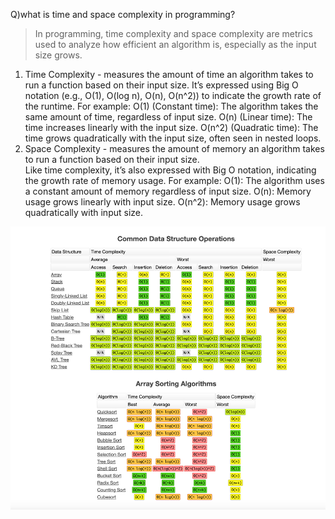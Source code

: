 Q)what is time and space complexity in programming?
> In programming, time complexity and space complexity are metrics used to analyze how efficient an algorithm is,
> especially as the input size grows.
1. Time Complexity - measures the amount of time an algorithm takes to run a function based on their input size.
   It’s expressed using Big O notation (e.g., O(1), O(log n), O(n), O(n^2)) to indicate the growth rate of the runtime.
   For example:
   O(1) (Constant time): The algorithm takes the same amount of time, regardless of input size.
   O(n) (Linear time): The time increases linearly with the input size.
   O(n^2) (Quadratic time): The time grows quadratically with the input size, often seen in nested loops.
2. Space Complexity - measures the amount of memory an algorithm takes to run a function based on their input size.    
   Like time complexity, it’s also expressed with Big O notation, indicating the growth rate of memory usage.
   For example:
   O(1): The algorithm uses a constant amount of memory regardless of input size.
   O(n): Memory usage grows linearly with input size.
   O(n^2): Memory usage grows quadratically with input size.

![img.png](..%2Fimages%2Fdsa%2Fimg.png)